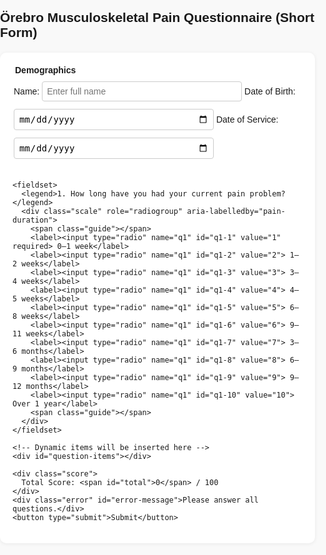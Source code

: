 <!DOCTYPE html>
<html lang="en">
<head>
  <meta charset="UTF-8">
  <title>Örebro Musculoskeletal Pain Questionnaire (Short)</title>
  <meta name="viewport" content="width=device-width, initial-scale=1.0">
  <meta name="description" content="Örebro Musculoskeletal Pain Questionnaire (Short Form)">
  <style>
    html, body {
      margin: 0;
      padding: 0;
      font-family: Arial, sans-serif;
      background-color: #f9f9f9;
      min-height: 100vh;
    }
    h2 {
      margin-bottom: 20px;
    }
    form {
      max-width: 800px;
      margin: auto;
      padding: 20px;
      background: #fff;
      border-radius: 10px;
      box-shadow: 0 1px 6px rgba(0,0,0,0.07);
    }
    fieldset {
      border: none;
      margin-bottom: 25px;
      padding: 0;
    }
    legend {
      font-weight: bold;
      margin-bottom: 8px;
    }
    label {
      margin: 8px 0;
      cursor: pointer;
    }
    .scale {
      display: flex;
      flex-wrap: wrap;
      align-items: center;
      gap: 10px;
      margin-top: 6px;
      margin-bottom: 12px;
    }
    .guide {
      min-width: 120px;
      font-size: 0.89em;
      color: #444;
    }
    .score {
      margin-top: 30px;
      font-weight: bold;
      font-size: 1.2em;
    }
    input[type="text"], input[type="date"] {
      width: 100%;
      max-width: 320px;
      padding: 7px;
      font-size: 1em;
      margin-top: 2px;
      margin-bottom: 10px;
      border-radius: 4px;
      border: 1px solid #ccc;
    }
    .error {
      color: #b00020;
      font-weight: bold;
      margin-bottom: 12px;
      display: none;
    }
    @media (max-width: 768px) {
      .scale { flex-direction: column; align-items: flex-start; }
      form { padding: 8px; }
    }
  </style>
</head>
<body>
  <h2>Örebro Musculoskeletal Pain Questionnaire (Short Form)</h2>
  <form id="orebro-form" aria-label="Örebro Musculoskeletal Pain Questionnaire">
    <fieldset>
      <legend>Demographics</legend>
      <label for="name">Name:
        <input type="text" id="name" name="name" maxlength="80" placeholder="Enter full name" required>
      </label>
      <label for="dob">Date of Birth:
        <input type="date" id="dob" name="dob" required>
      </label>
      <label for="dos">Date of Service:
        <input type="date" id="dos" name="dos" required>
      </label>
    </fieldset>

    <fieldset>
      <legend>1. How long have you had your current pain problem?</legend>
      <div class="scale" role="radiogroup" aria-labelledby="pain-duration">
        <span class="guide"></span>
        <label><input type="radio" name="q1" id="q1-1" value="1" required> 0–1 week</label>
        <label><input type="radio" name="q1" id="q1-2" value="2"> 1–2 weeks</label>
        <label><input type="radio" name="q1" id="q1-3" value="3"> 3–4 weeks</label>
        <label><input type="radio" name="q1" id="q1-4" value="4"> 4–5 weeks</label>
        <label><input type="radio" name="q1" id="q1-5" value="5"> 6–8 weeks</label>
        <label><input type="radio" name="q1" id="q1-6" value="6"> 9–11 weeks</label>
        <label><input type="radio" name="q1" id="q1-7" value="7"> 3–6 months</label>
        <label><input type="radio" name="q1" id="q1-8" value="8"> 6–9 months</label>
        <label><input type="radio" name="q1" id="q1-9" value="9"> 9–12 months</label>
        <label><input type="radio" name="q1" id="q1-10" value="10"> Over 1 year</label>
        <span class="guide"></span>
      </div>
    </fieldset>

    <!-- Dynamic items will be inserted here -->
    <div id="question-items"></div>

    <div class="score">
      Total Score: <span id="total">0</span> / 100
    </div>
    <div class="error" id="error-message">Please answer all questions.</div>
    <button type="submit">Submit</button>
  </form>
  <script>
    // Questionnaire items
    const items = [
      {id: 2, text: "2. Pain in the past week", left: "0 = No pain", right: "10 = Pain as bad as it could be"},
      {id: 3, text: "3. I can do light work for an hour", left: "0 = Can’t do it because of the pain", right: "10 = Can do it without pain being a problem", reverse: true},
      {id: 4, text: "4. I can sleep at night", left: "0 = Can’t do it because of the pain", right: "10 = Can do it without pain being a problem", reverse: true},
      {id: 5, text: "5. Tension/anxiety past week", left: "0 = Absolutely calm and relaxed", right: "10 = As tense and anxious as I’ve ever felt"},
      {id: 6, text: "6. Feeling depressed in the past week", left: "0 = Not at all", right: "10 = Extremely"},
      {id: 7, text: "7. Risk that pain may become persistent", left: "0 = No risk", right: "10 = Very large risk"},
      {id: 8, text: "8. Chance you will be working normally in 3 months", left: "0 = No chance", right: "10 = Very large chance", reverse: true},
      {id: 9, text: "9. I should stop what I’m doing when pain increases", left: "0 = Completely disagree", right: "10 = Completely agree"},
      {id: 10, text: "10. I should not do my normal work with my present pain", left: "0 = Completely disagree", right: "10 = Completely agree"}
    ];

    const container = document.getElementById('question-items');
    items.forEach(item => {
      const fieldset = document.createElement('fieldset');
      const legend = document.createElement('legend');
      legend.textContent = item.text;
      fieldset.appendChild(legend);

      const scale = document.createElement('div');
      scale.className = 'scale';
      scale.role = "radiogroup";
      scale.ariaLabelledBy = `q${item.id}-legend`;

      const leftGuide = document.createElement('span');
      leftGuide.className = 'guide';
      leftGuide.textContent = item.left;
      scale.appendChild(leftGuide);

      for (let i = 0; i <= 10; i++) {
        const label = document.createElement('label');
        label.htmlFor = `q${item.id}-${i}`;
        label.textContent = i;
        const radio = document.createElement('input');
        radio.type = 'radio';
        radio.name = `q${item.id}`;
        radio.value = i;
        radio.id = `q${item.id}-${i}`;
        radio.required = true;
        if (item.reverse) radio.dataset.reverse = "true";
        label.prepend(radio);
        scale.appendChild(label);
      }

      const rightGuide = document.createElement('span');
      rightGuide.className = 'guide';
      rightGuide.textContent = item.right;
      scale.appendChild(rightGuide);

      fieldset.appendChild(scale);
      container.appendChild(fieldset);
    });

    // Score calculation and validation
    const form = document.getElementById('orebro-form');
    const totalSpan = document.getElementById('total');
    const errorMsg = document.getElementById('error-message');

    function calculateScore() {
      let sum = 0;
      let completed = 0;
      for (let i = 1; i <= 10; i++) {
        const radios = form.querySelectorAll(`input[name="q${i}"]`);
        let found = false;
        for (let radio of radios) {
          if (radio.checked) {
            const val = parseInt(radio.value, 10);
            const isReverse = radio.dataset.reverse === "true";
            sum += isReverse ? 10 - val : val;
            completed++;
            found = true;
            break;
          }
        }
      }
      totalSpan.textContent = `${sum}${completed === 10 ? '' : ' (incomplete)'}`;
      errorMsg.style.display = completed === 10 ? 'none' : 'block';
      return completed === 10;
    }

    form.addEventListener('change', calculateScore);

    form.addEventListener('submit', function(e) {
      if (!calculateScore()) {
        e.preventDefault();
        errorMsg.style.display = 'block';
        window.scrollTo({top: form.offsetTop, behavior: 'smooth'});
      } else {
        errorMsg.style.display = 'none';
        // You can add submission logic here (e.g., AJAX)
        // alert('Form submitted!');
      }
    });
  </script>
</body>
</html>
